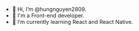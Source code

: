 - 👋 Hi, I’m @hungnguyen2809.
- 👀 I'm a Front-end developer.
- 🌱 I’m currently learning React and React Native.

<!---
hungnguyen2809/hungnguyen2809 is a ✨ special ✨ repository because its `README.md` (this file) appears on your GitHub profile.
You can click the Preview link to take a look at your changes.
--->
